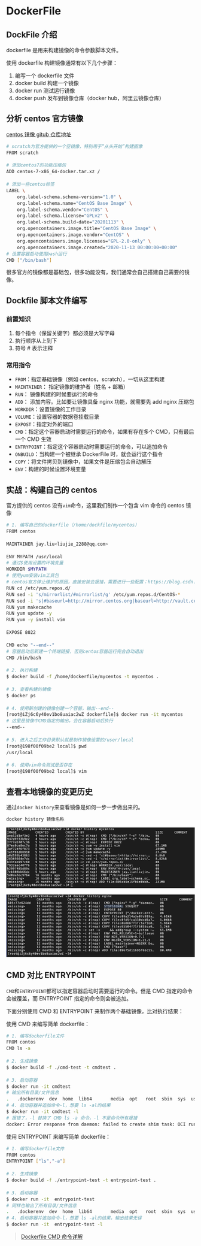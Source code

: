 # DockerFile

## DockFile 介绍

dockerfile 是用来构建镜像的命令参数脚本文件。

使用 dockerfile 构建镜像通常有以下几个步骤：

1. 编写一个 dockerfile 文件
2. docker build 构建一个镜像
3. docker run 测试运行镜像
4. docker push 发布到镜像仓库（docker hub，阿里云镜像仓库）

## 分析 centos 官方镜像

[centos 镜像 gitub 仓库地址](https://github.com/CentOS/sig-cloud-instance-images/blob/b2d195220e1c5b181427c3172829c23ab9cd27eb/docker/Dockerfile)

```bash
# scratch为官方提供的一个空镜像，特别用于“从头开始”构建图像
FROM scratch

# 添加centos7的功能压缩包
ADD centos-7-x86_64-docker.tar.xz /

# 添加一些centos标签
LABEL \
    org.label-schema.schema-version="1.0" \
    org.label-schema.name="CentOS Base Image" \
    org.label-schema.vendor="CentOS" \
    org.label-schema.license="GPLv2" \
    org.label-schema.build-date="20201113" \
    org.opencontainers.image.title="CentOS Base Image" \
    org.opencontainers.image.vendor="CentOS" \
    org.opencontainers.image.licenses="GPL-2.0-only" \
    org.opencontainers.image.created="2020-11-13 00:00:00+00:00"
# 设置容器启动使用bash运行
CMD ["/bin/bash"]
```

很多官方的镜像都是基础包，很多功能没有，我们通常会自己搭建自己需要的镜像。

## Dockfile 脚本文件编写

### 前置知识

1. 每个指令（保留关键字）都必须是大写字母
2. 执行顺序从上到下
3. 符号 # 表示注释

### 常用指令

- `FROM`：指定基础镜像（例如 centos，scratch），一切从这里构建
- `MAINTAINER`： 指定镜像的维护者（姓名 + 邮箱）
- `RUN`： 镜像构建的时候要运行的命令
- `ADD`： 添加内容。比如要让镜像具备 nginx 功能，就需要先 add nginx 压缩包
- `WORKDIR`：设置镜像的工作目录
- `VOLUME`：设置容器的数据卷挂载目录
- `EXPOST`：指定对外的端口
- `CMD`：指定这个容器启动时需要运行的命令，如果有存在多个 CMD，只有最后一个 CMD 生效
- `ENTRYPOINT`：指定这个容器启动时需要运行的命令，可以追加命令
- `ONBUILD`：当构建一个被继承 DockerFile 时，就会运行这个指令
- `COPY`：将文件拷贝到镜像中，如果文件是压缩包会自动解压
- `ENV`：构建的时候设置环境变量

## 实战：构建自己的 centos

官方提供的 centos 没有`vim`命令，这里我们制作一个包含 vim 命令的 centos 镜像

```bash
# 1. 编写自己的dockerfile（/home/dockfile/mycentos）
FROM centos

MAINTAINER jay.liu<liujie_2288@qq.com>

ENV MYPATH /usr/local
# 通过$使用设置的环境变量
WORKDIR $MYPATH
# 使用yum安装vim工具包
# centos官方停止维护的原因，直接安装会报错，需要进行一些配置：https://blog.csdn.net/weixin_43252521/article/details/124409151
RUN cd /etc/yum.repos.d/
RUN sed -i 's/mirrorlist/#mirrorlist/g' /etc/yum.repos.d/CentOS-*
RUN sed -i 's|#baseurl=http://mirror.centos.org|baseurl=http://vault.centos.org|g' /etc/yum.repos.d/CentOS-*
RUN yum makecache
RUN yum update -y
RUN yum -y install vim

EXPOSE 8022

CMD echo "--end--"
# 容器启动后新建一个终端链接，否则centos容器运行完会自动退出
CMD /bin/bash

# 2. 执行构建
$ docker build -f /home/dockerfile/mycentos -t mycentos .

# 3. 查看构建的镜像
$ docker ps

# 4. 使用新创建的镜像创建一个容器，输出--end--
[root@iZj6c6y40ev1bo8uaiac2wZ dockerfile]$ docker run -it mycentos
# 这里是镜像中CMD指定的输出，会在容器启动后执行
--end--

# 5. 进入之后工作目录默认就是制作镜像设置的/user/local
[root@198f00f09be2 local]$ pwd
/usr/local

# 6. 使用vim命令测试是否存在
[root@198f00f09be2 local]$ vim
```

## 查看本地镜像的变更历史

通过`docker history`来查看镜像是如何一步一步做出来的。

```bash
docker history 镜像名称
```

![](./images/docker-history-image.png)

![](./images/docker-history-image-nginx.png)

## CMD 对比 ENTRYPOINT

`CMD`和`ENTRYPOINT`都可以指定容器启动时需要运行的命令。但是
CMD 指定的命令会被覆盖，而 ENTRYPOINT 指定的命令则会被追加。

下面分别使用 CMD 和 ENTRYPOINT 来制作两个基础镜像，比对执行结果：

使用 CMD 来编写简单 dockerfile：

```bash
# 1. 编写dockerfile文件
FROM contos
CMD ls -a

# 2. 生成镜像
$ docker build -f ./cmd-test -t cmdtest .

# 3. 启动容器
$ docker run -it cmdtest
# 输出所有目录/文件信息
.   .dockerenv  dev  home  lib64       media  opt   root  sbin  sys  usr
# 4. 启动容器并追加命令-l，想要 ls -al的结果
$ docker run -it cmdtest -l
# 报错了，-l 替换了 CMD ls -a 命令，-l 不是命令所有报错
docker: Error response from daemon: failed to create shim task: OCI runtime create failed: runc create failed: unable to start container process: exec: "-l": executable file not found in $PATH: unknown.
```

使用 ENTRYPOINT 来编写简单 dockerfile：

```bash
# 1. 编写dockerfile文件
FROM contos
ENTRYPOINT ["ls","-a"]

# 2. 生成镜像
$ docker build -f ./entrypoint-test -t entrypoint-test .

# 3. 启动容器
$ docker run -it  entrypoint-test
# 同样也输出了所有目录/文件信息
.   .dockerenv  dev  home  lib64       media  opt   root  sbin  sys  usr
# 4. 启动容器并追加命令-l，想要 ls -al的结果，输出结果无误
$ docker run -it  entrypoint-test -l
```

> [Dockerfile CMD 命令详解](https://blog.csdn.net/xyz/article/details/118269856)
